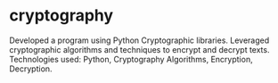 # cryptography
Developed a program using Python Cryptographic libraries. 
Leveraged cryptographic algorithms and techniques to encrypt and decrypt texts.
Technologies used: Python, Cryptography Algorithms, Encryption, Decryption.

